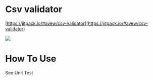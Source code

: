 # Csv validator
[https://jitpack.io/#avew/csv-validator](https://jitpack.io/#avew/csv-validator)

[![](https://jitpack.io/v/avew/csv-validator.svg)](https://jitpack.io/#avew/csv-validator)

# How To Use

See Unit Test
